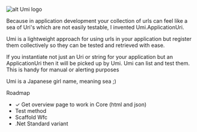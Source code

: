 ![alt Umi logo](https://raw.githubusercontent.com/CasperCBroeren/Umi/master/Umi.Core/assets/logoUmi.png)

Because in application development your collection of urls can feel like a sea of Uri's which are not easily testable, I invented Umi.ApplicationUri.

Umi is a lightweight approach for using urls in your application but register them collectively so they can be tested and retrieved with ease.

If you instantiate not just an Uri or string for your application but an ApplicationUri then it will be picked up by Umi.
Umi can list and test them. This is handy for manual or alerting purposes

Umi is a Japanese girl name, meaning sea ;)

Roadmap
- ✓ Get overview page to work in Core (html and json)
- Test method
- Scaffold Wfc
- .Net Standard variant
